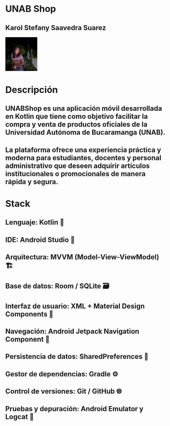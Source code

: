 # UNAB Shop

## Karol Stefany Saavedra Suarez

<img src= "karolsaavedra.jpg" width="100">

# Descripción
## UNABShop es una aplicación móvil desarrollada en Kotlin que tiene como objetivo facilitar la compra y venta de productos oficiales de la Universidad Autónoma de Bucaramanga (UNAB).
## La plataforma ofrece una experiencia práctica y moderna para estudiantes, docentes y personal administrativo que deseen adquirir artículos institucionales o promocionales de manera rápida y segura.

# Stack
## Lenguaje: Kotlin 🧠

## IDE: Android Studio 🧩

## Arquitectura: MVVM (Model-View-ViewModel) 🏗️

## Base de datos: Room / SQLite 🗃️

## Interfaz de usuario: XML + Material Design Components 🎨

## Navegación: Android Jetpack Navigation Component 🧭

## Persistencia de datos: SharedPreferences 💾

## Gestor de dependencias: Gradle ⚙️

## Control de versiones: Git / GitHub 🌐

## Pruebas y depuración: Android Emulator y Logcat 🧪